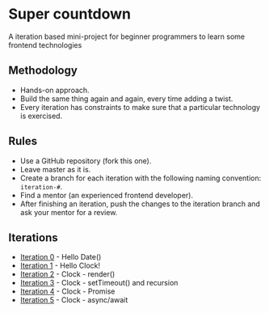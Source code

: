 # Super countdown
A iteration based mini-project for beginner programmers to learn some frontend technologies

## Methodology
* Hands-on approach.
* Build the same thing again and again, every time adding a twist.
* Every iteration has constraints to make sure that a particular technology is exercised.

## Rules
* Use a GitHub repository (fork this one).
* Leave master as it is.
* Create a branch for each iteration with the following naming convention: `iteration-#`.
* Find a mentor (an experienced frontend developer).
* After finishing an iteration, push the changes to the iteration branch and ask your mentor for a review.

## Iterations
* [Iteration 0](./iteration-0.md) - Hello Date()
* [Iteration 1](./iteration-1.md) - Hello Clock!
* [Iteration 2](./iteration-2.md) - Clock - render()
* [Iteration 3](./iteration-3.md) - Clock - setTimeout() and recursion
* [Iteration 4](./iteration-4.md) - Clock - Promise
* [Iteration 5](./iteration-5.md) - Clock - async/await
